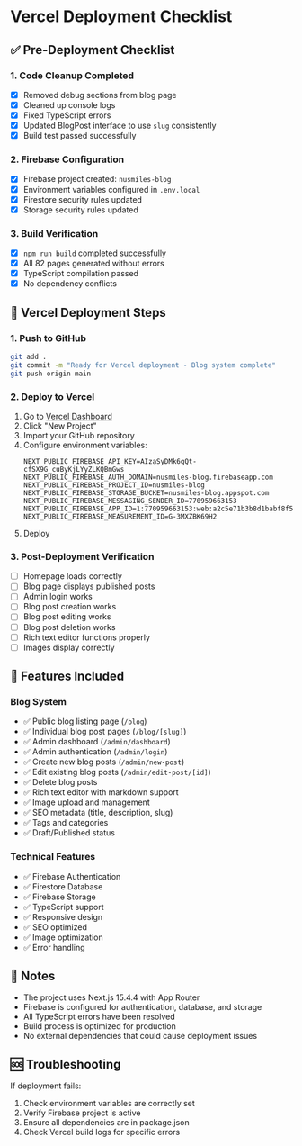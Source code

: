 # Vercel Deployment Checklist

## ✅ Pre-Deployment Checklist

### 1. Code Cleanup Completed
- [x] Removed debug sections from blog page
- [x] Cleaned up console logs
- [x] Fixed TypeScript errors
- [x] Updated BlogPost interface to use `slug` consistently
- [x] Build test passed successfully

### 2. Firebase Configuration
- [x] Firebase project created: `nusmiles-blog`
- [x] Environment variables configured in `.env.local`
- [x] Firestore security rules updated
- [x] Storage security rules updated

### 3. Build Verification
- [x] `npm run build` completed successfully
- [x] All 82 pages generated without errors
- [x] TypeScript compilation passed
- [x] No dependency conflicts

## 🚀 Vercel Deployment Steps

### 1. Push to GitHub
```bash
git add .
git commit -m "Ready for Vercel deployment - Blog system complete"
git push origin main
```

### 2. Deploy to Vercel
1. Go to [Vercel Dashboard](https://vercel.com/dashboard)
2. Click "New Project"
3. Import your GitHub repository
4. Configure environment variables:
   ```
   NEXT_PUBLIC_FIREBASE_API_KEY=AIzaSyDMk6qQt-cfSX9G_cuByKjLYyZLKQBmGws
   NEXT_PUBLIC_FIREBASE_AUTH_DOMAIN=nusmiles-blog.firebaseapp.com
   NEXT_PUBLIC_FIREBASE_PROJECT_ID=nusmiles-blog
   NEXT_PUBLIC_FIREBASE_STORAGE_BUCKET=nusmiles-blog.appspot.com
   NEXT_PUBLIC_FIREBASE_MESSAGING_SENDER_ID=770959663153
   NEXT_PUBLIC_FIREBASE_APP_ID=1:770959663153:web:a2c5e71b3b8d1babf8f510
   NEXT_PUBLIC_FIREBASE_MEASUREMENT_ID=G-3MXZBK69H2
   ```
5. Deploy

### 3. Post-Deployment Verification
- [ ] Homepage loads correctly
- [ ] Blog page displays published posts
- [ ] Admin login works
- [ ] Blog post creation works
- [ ] Blog post editing works
- [ ] Blog post deletion works
- [ ] Rich text editor functions properly
- [ ] Images display correctly

## 🔧 Features Included

### Blog System
- ✅ Public blog listing page (`/blog`)
- ✅ Individual blog post pages (`/blog/[slug]`)
- ✅ Admin dashboard (`/admin/dashboard`)
- ✅ Admin authentication (`/admin/login`)
- ✅ Create new blog posts (`/admin/new-post`)
- ✅ Edit existing blog posts (`/admin/edit-post/[id]`)
- ✅ Delete blog posts
- ✅ Rich text editor with markdown support
- ✅ Image upload and management
- ✅ SEO metadata (title, description, slug)
- ✅ Tags and categories
- ✅ Draft/Published status

### Technical Features
- ✅ Firebase Authentication
- ✅ Firestore Database
- ✅ Firebase Storage
- ✅ TypeScript support
- ✅ Responsive design
- ✅ SEO optimized
- ✅ Image optimization
- ✅ Error handling

## 📝 Notes
- The project uses Next.js 15.4.4 with App Router
- Firebase is configured for authentication, database, and storage
- All TypeScript errors have been resolved
- Build process is optimized for production
- No external dependencies that could cause deployment issues

## 🆘 Troubleshooting
If deployment fails:
1. Check environment variables are correctly set
2. Verify Firebase project is active
3. Ensure all dependencies are in package.json
4. Check Vercel build logs for specific errors 